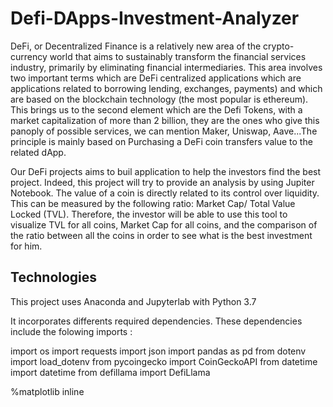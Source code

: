 # Defi-DApps-Investment-Analyzer

DeFi, or Decentralized Finance  is a relatively new area of the crypto-currency world that aims to sustainably transform the financial services industry, primarily by eliminating financial intermediaries. 
This area involves two important terms which are DeFi centralized applications  which are applications related to borrowing lending, exchanges, payments) and which are based on the blockchain technology (the most popular is ethereum). This brings us to the second element which are the Defi Tokens, with a market capitalization of more than 2 billion, they are the ones who give this panoply of possible services, we can mention Maker, Uniswap, Aave...The principle is mainly based on Purchasing a DeFi coin transfers value to the related dApp.

Our DeFi projects aims to buil application to help the investors find the best project. 
Indeed, this project will try to provide an analysis by using Jupiter Notebook. 
The value of a coin is directly related to its control over liquidity. This can be measured by the following ratio: Market Cap/ Total Value Locked (TVL). Therefore, the investor will be able to use this tool to visualize TVL for all coins, Market Cap for all coins, and the comparison of the ratio between all the coins in order to see what is the best investment for him.

## Technologies
This project uses Anaconda and Jupyterlab with Python 3.7 

It incorporates differents required dependencies. These dependencies include the folowing imports :


import os
import requests
import json
import pandas as pd
from dotenv import load_dotenv
from pycoingecko import CoinGeckoAPI
from datetime import datetime
from defillama import DefiLlama


%matplotlib inline

